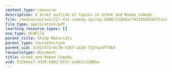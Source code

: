 ```yaml
---
content_type: resource
description: A brief outline of topics in Greek and Roman comedy.
file: /media/courses/21l-421-comedy-spring-2008/512b6ac74335b981b57cac661c3206ba_greek_roman.pdf
file_type: application/pdf
learning_resource_types: []
ocw_type: OCWFile
parent_title: Study Materials
parent_type: CourseSection
parent_uid: 5c91f473-6c70-5367-a126-751fac4ff4b4
resourcetype: Document
title: Greek and Roman Comedy
uid: 512b6ac7-4335-b981-b57c-ac661c3206ba
---
```

